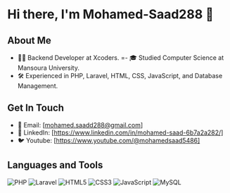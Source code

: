 # Hi there, I'm Mohamed-Saad288 👋

## About Me

- 👨‍💻 Backend Developer at Xcoders.
=- 🎓 Studied Computer Science at Mansoura University.
- 🛠️ Experienced in PHP, Laravel, HTML, CSS, JavaScript, and Database Management.

## Get In Touch

- 📧 Email: [mohamed.saadd288@gmail.com]
- 💼 LinkedIn: [https://www.linkedin.com/in/mohamed-saad-6b7a2a282/]
- 🐦 Youtube: [https://www.youtube.com/@mohamedsaad5486]

## Languages and Tools

![PHP](https://img.shields.io/badge/PHP-777BB4?style=for-the-badge&logo=php&logoColor=white)
![Laravel](https://img.shields.io/badge/Laravel-FF2D20?style=for-the-badge&logo=laravel&logoColor=white)
![HTML5](https://img.shields.io/badge/HTML5-E34F26?style=for-the-badge&logo=html5&logoColor=white)
![CSS3](https://img.shields.io/badge/CSS3-1572B6?style=for-the-badge&logo=css3&logoColor=white)
![JavaScript](https://img.shields.io/badge/JavaScript-F7DF1E?style=for-the-badge&logo=javascript&logoColor=black)
![MySQL](https://img.shields.io/badge/MySQL-4479A1?style=for-the-badge&logo=mysql&logoColor=white)


